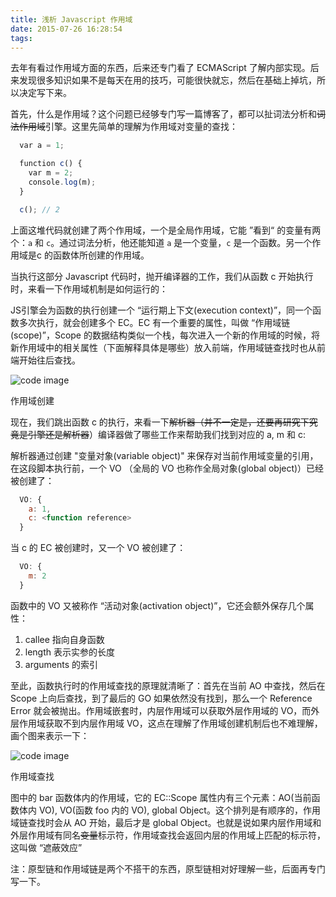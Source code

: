 ```yaml
---
title: 浅析 Javascript 作用域
date: 2015-07-26 16:28:54
tags:
---
```


去年有看过作用域方面的东西，后来还专门看了 ECMAScript 了解内部实现。后来发现很多知识如果不是每天在用的技巧，可能很快就忘，然后在基础上掉坑，所以决定写下来。

首先，什么是作用域？这个问题已经够专门写一篇博客了，都可以扯词法分析和<del>词法作用域</del>引擎。这里先简单的理解为作用域对变量的查找：

```javascript
  var a = 1;

  function c() {
    var m = 2;
    console.log(m);
  }

  c(); // 2
```

上面这堆代码就创建了两个作用域，一个是全局作用域，它能 ”看到“ 的变量有两个：`a` 和 `c`。通过词法分析，他还能知道 `a` 是一个变量，`c` 是一个函数。另一个作用域是c 的函数体所创建的作用域。

当执行这部分 Javascript 代码时，抛开编译器的工作，我们从函数 c 开始执行时，来看一下作用域机制是如何运行的：

JS引擎会为函数的执行创建一个 “运行期上下文(execution context)”，同一个函数多次执行，就会创建多个 EC。EC 有一个重要的属性，叫做 “作用域链(scope)”，Scope 的数据结构类似一个栈，每次进入一个新的作用域的时候，将新作用域中的相关属性（下面解释具体是哪些）放入前端，作用域链查找时也从前端开始往后查找。

![code image](https://oiw32lugp.qnssl.com/2016-12-27-172322.jpg)

作用域创建

现在，我们跳出函数 c 的执行，来看一下<del>解析器（并不一定是，还要再研究下究竟是引擎还是解析器</del>）编译器做了哪些工作来帮助我们找到对应的 a, m 和 c:

解析器通过创建 "变量对象(variable object)" 来保存对当前作用域变量的引用，在这段脚本执行前，一个 VO （全局的 VO 也称作全局对象(global object)）已经被创建了：

```javascript
  VO: {
    a: 1,
    c: <function reference>
  }
```

当 c 的 EC 被创建时，又一个 VO 被创建了：

```javascript
  VO: {
    m: 2
  }
```

函数中的 VO 又被称作 “活动对象(activation object)”，它还会额外保存几个属性：

1. callee 指向自身函数
2. length 表示实参的长度
3. arguments 的索引

至此，函数执行时的作用域查找的原理就清晰了：首先在当前 AO 中查找，然后在 Scope 上向后查找，到了最后的 GO 如果依然没有找到，那么一个 Reference Error 就会被抛出。作用域嵌套时，内层作用域可以获取外层作用域的 VO，而外层作用域获取不到内层作用域 VO，这点在理解了作用域创建机制后也不难理解，画个图来表示一下：

![code image](https://oiw32lugp.qnssl.com/2016-12-27-172411.jpg)

作用域查找


图中的 bar 函数体内的作用域，它的 EC::Scope 属性内有三个元素：AO(当前函数体内 VO), VO(函数 foo 内的 VO), global Object。这个排列是有顺序的，作用域链查找时会从 AO 开始，最后才是 global Object。也就是说如果内层作用域和外层作用域有同名<del>变量</del>标示符，作用域查找会返回内层的作用域上匹配的标示符，这叫做 “遮蔽效应”

注：原型链和作用域链是两个不搭干的东西，原型链相对好理解一些，后面再专门写一下。

